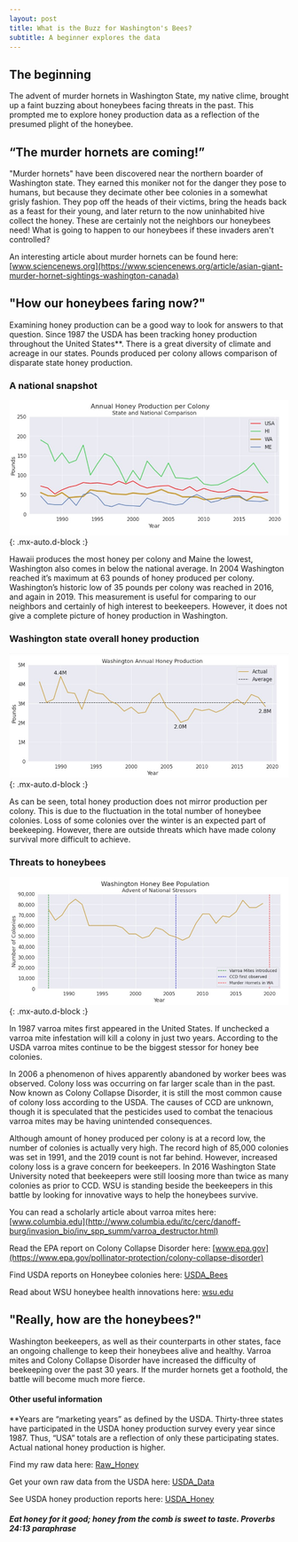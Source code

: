 ```yaml
---
layout: post
title: What is the Buzz for Washington's Bees?
subtitle: A beginner explores the data
---
```


## The beginning

The advent of murder hornets in Washington State, my native clime, brought up a faint buzzing about honeybees facing threats in the past. This prompted me to explore honey production data as a reflection of the presumed plight of the honeybee.

## “The murder hornets are coming!”
"Murder hornets" have been discovered near the northern boarder of Washington state. They earned this moniker not for the danger they pose to humans, but because they decimate other bee colonies in a somewhat grisly fashion. They pop off the heads of their victims, bring the heads back as a feast for their young, and later return to the now uninhabited hive collect the honey. These are certainly not the neighbors our honeybees need! What is going to happen to our honeybees if these invaders aren't controlled? 

An interesting article about murder hornets can be found here: [www.sciencenews.org](https://www.sciencenews.org/article/asian-giant-murder-hornet-sightings-washington-canada)

## "How our honeybees faring now?"
Examining honey production can be a good way to look for answers to that question. Since 1987 the USDA has been tracking honey production throughout the United States**. There is a great diversity of climate and acreage in our states. Pounds produced per colony allows comparison of disparate state honey production.

### A national snapshot

![Honey Comparison](https://raw.githubusercontent.com/SaraWestWA/SaraWestWA.github.io/master/assets/img/Annual%20Honey%20Production%20-%20National.jpg){: .mx-auto.d-block :}

Hawaii produces the most honey per colony and Maine the lowest, Washington also comes in below the national average. In 2004 Washington reached it’s maximum at 63 pounds of honey produced per colony. Washington’s historic low  of 35 pounds per colony was reached in 2016, and again in 2019. This measurement is useful for comparing to our neighbors and certainly of high interest to beekeepers. However, it does not give a complete picture of honey production in Washington.

### Washington state overall honey production

![WA Honey](https://raw.githubusercontent.com/SaraWestWA/SaraWestWA.github.io/master/assets/img/WA%20Honey%20Production.jpg){: .mx-auto.d-block :}

As can be seen, total honey production does not mirror production per colony. This is due to the fluctuation in the total number of honeybee colonies. Loss of some colonies over the winter is an expected part of beekeeping. However, there are outside threats which have made colony survival more difficult to achieve.

### Threats to honeybees
![WA Bees](https://raw.githubusercontent.com/SaraWestWA/SaraWestWA.github.io/master/assets/img/WA%20Honeybee%20Colonies.jpg){: .mx-auto.d-block :}

In 1987 varroa mites first appeared in the United States. If unchecked a varroa mite infestation will kill a colony in just two years. According to the USDA varroa mites continue to be the biggest stessor for honey bee colonies.

In 2006 a phenomenon of hives apparently abandoned by worker bees was observed. Colony loss was occurring on far larger scale than in the past. Now known as Colony Collapse Disorder, it is still the most common cause of colony loss according to the USDA. The causes of CCD are unknown, though it is speculated that the pesticides used to combat the tenacious varroa mites may be having unintended consequences.

Although amount of honey produced per colony is at a record low, the number of colonies is actually very high. The record high of 85,000 colonies was set in 1991, and the 2019 count is not far behind. However, increased colony loss is a grave concern for beekeepers. In 2016 Washington State University noted that beekeepers were still loosing more than twice as many colonies as prior to CCD. WSU is standing beside the beekeepers in this battle by looking for innovative ways to help the honeybees survive.

You can read a scholarly article about varroa mites here: [www.columbia.edu](http://www.columbia.edu/itc/cerc/danoff-burg/invasion_bio/inv_spp_summ/varroa_destructor.html)

Read the EPA report on Colony Collapse Disorder here: [www.epa.gov](https://www.epa.gov/pollinator-protection/colony-collapse-disorder)

Find USDA reports on Honeybee colonies here: [USDA_Bees](https://usda.library.cornell.edu/concern/publications/rn301137d?locale=en)

Read about WSU honeybee health innovations here: [wsu.edu](http://pubs.cahnrs.wsu.edu/impact-reports/honey-bee-health/) 

## "Really, how are the honeybees?"
Washington beekeepers, as well as their counterparts in other states, face an ongoing challenge to keep their honeybees alive and healthy. Varroa mites and Colony Collapse Disorder have increased the difficulty of beekeeping over the past 30 years. If the murder hornets get a foothold, the battle will become much more fierce.

#### Other useful information

**Years are “marketing years” as defined by the USDA. Thirty-three states have participated in the USDA honey production survey every year since 1987. Thus, “USA” totals are a reflection of only these participating states. Actual national honey production is higher.

Find my raw data here: [Raw_Honey](https://github.com/SaraWestWA/DS-Unit-1-Build/blob/master/2020%20BFFFE401-A356-3D6D-8B47-313C0C09870E.csv) 

Get your own raw data from the USDA here: [USDA_Data](https://quickstats.nass.usda.gov/)

See USDA honey production reports here: [USDA_Honey](https://usda.library.cornell.edu/concern/publications/hd76s004z?locale=en) 


##### Eat honey for it good; honey from the comb is sweet to taste. Proverbs 24:13 paraphrase







